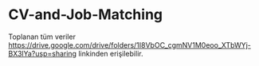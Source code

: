 # CV-and-Job-Matching

Toplanan tüm veriler https://drive.google.com/drive/folders/1I8VbOC_cgmNV1M0eoo_XTbWYj-BX3lYa?usp=sharing linkinden erişilebilir.
